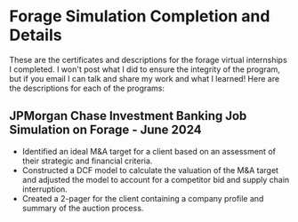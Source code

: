 # Forage Simulation Completion and Details

These are the certificates and descriptions for the forage virtual internships I completed. I won't post what I did to ensure the integrity of the program, but if you email I can talk and share my work and what I learned!
Here are the descriptions for each of the programs:

## JPMorgan Chase Investment Banking Job Simulation on Forage - June 2024

 * Identified an ideal M&A target for a client based on an assessment of their
   strategic and financial criteria.
 * Constructed a DCF model to calculate the valuation of the M&A target and
   adjusted the model to account for a competitor bid and supply chain
   interruption.
 * Created a 2-pager for the client containing a company profile and summary of
   the auction process.
